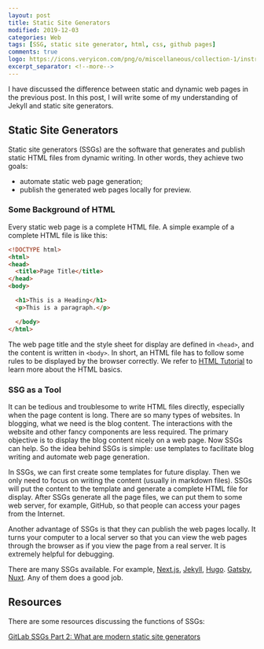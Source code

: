 ```yaml
---
layout: post
title: Static Site Generators
modified: 2019-12-03
categories: Web
tags: [SSG, static site generator, html, css, github pages]
comments: true
logo: https://icons.veryicon.com/png/o/miscellaneous/collection-1/instruction-configuration-1.png
excerpt_separator: <!--more-->
---
```


I have discussed the difference between static and dynamic web pages in the previous post. In this post, I will write some of my understanding of Jekyll and static site generators.

<!--more-->


## Static Site Generators

Static site generators (SSGs) are the software that generates and publish static HTML files from dynamic writing. In other words, they achieve two goals:

- automate static web page generation;
- publish the generated web pages locally for preview.

### Some Background of HTML

Every static web page is a complete HTML file. A simple example of a complete HTML file is like this:

```html
<!DOCTYPE html>
<html>
<head>
  <title>Page Title</title>
</head>
<body>

  <h1>This is a Heading</h1>
  <p>This is a paragraph.</p>

  </body>
</html>
```

The web page title and the style sheet for display are defined in `<head>`, and the content is written in `<body>`. In short, an HTML file has to follow some rules to be displayed by the browser correctly. We refer to [HTML Tutorial](https://www.w3schools.com/html/) to learn more about the HTML basics. 

### SSG as a Tool

It can be tedious and troublesome to write HTML files directly, especially when the page content is long. There are so many types of websites. In blogging, what we need is the blog content. The interactions with the website and other fancy components are less required. The primary objective is to display the blog content nicely on a web page. Now SSGs can help. So the idea behind SSGs is simple: use templates to facilitate blog writing and automate web page generation.

In SSGs, we can first create some templates for future display. Then we only need to focus on writing the content (usually in markdown files). SSGs will put the content to the template and generate a complete HTML file for display. After SSGs generate all the page files, we can put them to some web server, for example, GitHub, so that people can access your pages from the Internet.

Another advantage of SSGs is that they can publish the web pages locally. It turns your computer to a local server so that you can view the web pages through the browser as if you view the page from a real server. It is extremely helpful for debugging.

There are many SSGs available. For example, [Next.js]([https://nextjs.org](https://nextjs.org/)), [Jekyll](https://jekyllrb.com), [Hugo](https://gohugo.io/). [Gatsby](https://www.gatsbyjs.com/), [Nuxt](https://nuxtjs.org/). Any of them does a good job.


## Resources

There are some resources discussing the functions of SSGs:

 [GitLab SSGs Part 2: What are modern static site generators](https://about.gitlab.com/blog/2016/06/10/ssg-overview-gitlab-pages-part-2/) 
